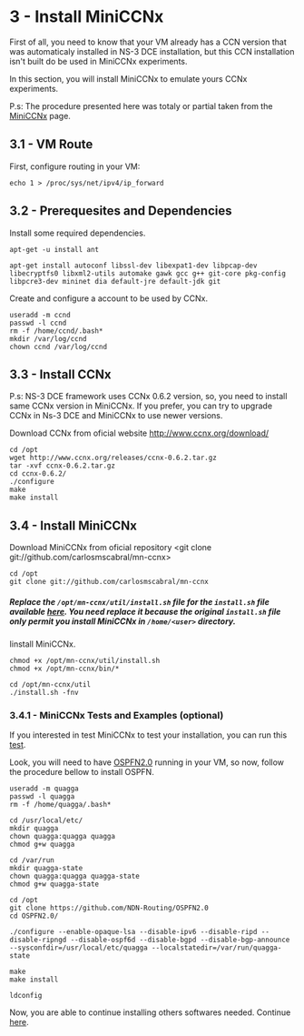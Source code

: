 # 3 - Install MiniCCNx

First of all, you need to know that your VM already has a CCN version that was automaticaly installed in NS-3 DCE installation, but this CCN installation isn't built do be used in MiniCCNx experiments.

In this section, you will install MiniCCNx to emulate yours CCNx experiments.

P.s: The procedure presented here was totaly or partial taken from the [MiniCCNx](https://github.com/chesteve/mn-ccnx/wiki) page.

## 3.1 - VM Route

First, configure routing in your VM:

`echo 1 > /proc/sys/net/ipv4/ip_forward`

## 3.2 - Prerequesites and Dependencies

Install some required dependencies.

```
apt-get -u install ant

apt-get install autoconf libssl-dev libexpat1-dev libpcap-dev libecryptfs0 libxml2-utils automake gawk gcc g++ git-core pkg-config libpcre3-dev mininet dia default-jre default-jdk git
```
Create and configure a account to be used by CCNx.

```
useradd -m ccnd
passwd -l ccnd             
rm -f /home/ccnd/.bash*
mkdir /var/log/ccnd
chown ccnd /var/log/ccnd
```

## 3.3 - Install CCNx

P.s: NS-3 DCE framework uses CCNx 0.6.2 version, so, you need to install same CCNx version in MiniCCNx. If you prefer, you can try to upgrade CCNx in Ns-3 DCE and MiniCCNx to use newer versions.

Download CCNx from oficial website <http://www.ccnx.org/download/>

```
cd /opt
wget http://www.ccnx.org/releases/ccnx-0.6.2.tar.gz
tar -xvf ccnx-0.6.2.tar.gz
cd ccnx-0.6.2/
./configure
make
make install     
```

## 3.4 - Install MiniCCNx

Download MiniCCNx from oficial repository <git clone git://github.com/carlosmscabral/mn-ccnx>

```
cd /opt
git clone git://github.com/carlosmscabral/mn-ccnx
```

##### Replace the `/opt/mn-ccnx/util/install.sh` file for the `install.sh` file available [here](https://github.com/asgard-lab/ccnx_evaluation/blob/master/install.sh). You need replace it because the original `install.sh` file only permit you install MiniCCNx in `/home/<user>` directory.

Iinstall MiniCCNx.

```
chmod +x /opt/mn-ccnx/util/install.sh
chmod +x /opt/mn-ccnx/bin/*

cd /opt/mn-ccnx/util
./install.sh -fnv
```

### 3.4.1 - MiniCCNx Tests and Examples (optional)

If you interested in test MiniCCNx to test your installation, you can run this [test](https://github.com/chesteve/mn-ccnx/wiki/Routing).

Look, you will need to have [OSPFN2.0](https://github.com/NDN-Routing/OSPFN2.0) running in your VM, so now, follow the procedure bellow to install OSPFN.

```
useradd -m quagga
passwd -l quagga             
rm -f /home/quagga/.bash*

cd /usr/local/etc/
mkdir quagga
chown quagga:quagga quagga
chmod g+w quagga

cd /var/run
mkdir quagga-state
chown quagga:quagga quagga-state
chmod g+w quagga-state

cd /opt
git clone https://github.com/NDN-Routing/OSPFN2.0
cd OSPFN2.0/

./configure --enable-opaque-lsa --disable-ipv6 --disable-ripd --disable-ripngd --disable-ospf6d --disable-bgpd --disable-bgp-announce --sysconfdir=/usr/local/etc/quagga --localstatedir=/var/run/quagga-state

make
make install

ldconfig
```

Now, you are able to continue installing others softwares needed. Continue [here](https://github.com/asgard-lab/ccnx_evaluation/blob/master/4_install_FNSS.md).
